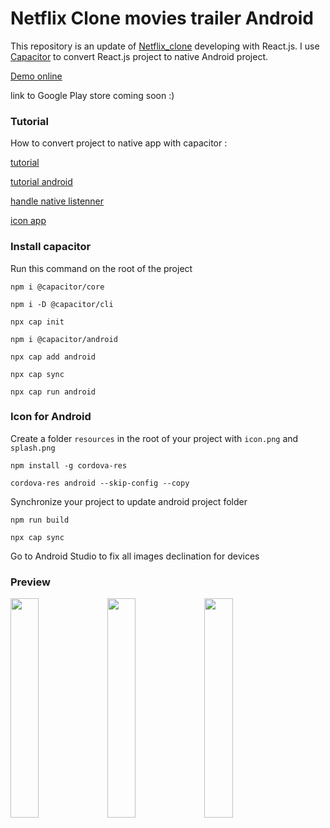 # Netflix Clone movies trailer Android

This repository is an update of [Netflix_clone](https://github.com/ismailazdad/Netflix_clone) developing with React.js.
I use  [Capacitor](https://github.com/ionic-team/capacitor) to convert React.js project to native Android project.


[Demo online](https://moviestrailer.surge.sh/)

link to Google Play store coming soon :)

### Tutorial 
How to convert project to native app with capacitor : 

[tutorial](https://capacitorjs.com/docs/getting-started)

[tutorial android](https://capacitorjs.com/docs/android)

[handle native listenner](https://capacitorjs.com/docs/apis/app)

[icon app](https://capacitorjs.com/docs/guides/splash-screens-and-icons)

### Install capacitor

Run this command on the root of the project 

```npm i @capacitor/core```

```npm i -D @capacitor/cli```

```npx cap init```

```npm i @capacitor/android```

```npx cap add android```

```npx cap sync```

```npx cap run android```

### Icon for Android

Create a folder ```resources``` in the root of your project with ```icon.png``` and ```splash.png```

```npm install -g cordova-res```

```cordova-res android --skip-config --copy```

Synchronize your project to update android project folder

```npm run build```

```npx cap sync```

Go to Android Studio to fix all images declination for devices



 
### Preview

<img src="./src/assets/demo.png" width=30% height=30%>
<img src="./src/assets/demo2.png" width=30% height=30%>
<img src="./src/assets/demo3.png" width=30% height=30%>


